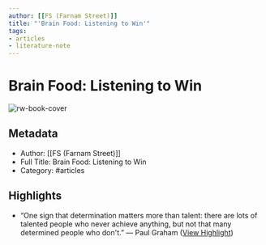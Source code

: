 ```yaml
---
author: [[FS (Farnam Street)]]
title: "'Brain Food: Listening to Win'"
tags: 
- articles
- literature-note
---
```

# Brain Food: Listening to Win

![rw-book-cover](https://readwise-assets.s3.amazonaws.com/static/images/article0.00998d930354.png)

## Metadata
- Author: [[FS (Farnam Street)]]
- Full Title: Brain Food: Listening to Win
- Category: #articles

## Highlights
- “One sign that determination matters more than talent: there are lots of talented people who never achieve anything, but not that many determined people who don't.” 
  — Paul Graham ([View Highlight](https://read.readwise.io/read/01gqzj1ynmr2yf7vwp8p51ce5m))
